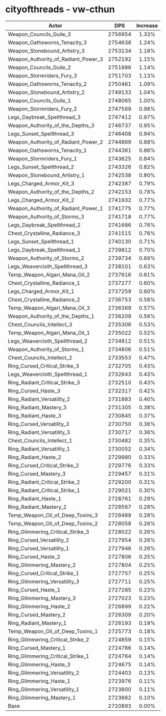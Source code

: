 # cityofthreads - vw-cthun
| Actor | DPS | Increase |
|---|:---:|:---:|
|Weapon_Councils_Guile_3|2756954|1.33%|
|Weapon_Oathsworns_Tenacity_3|2754638|1.24%|
|Weapon_Stonebound_Artistry_3|2753134|1.18%|
|Weapon_Authority_of_Radiant_Power_3|2752192|1.15%|
|Weapon_Councils_Guile_2|2751886|1.14%|
|Weapon_Stormriders_Fury_3|2751703|1.13%|
|Weapon_Oathsworns_Tenacity_2|2750461|1.09%|
|Weapon_Stonebound_Artistry_2|2749133|1.04%|
|Weapon_Councils_Guile_1|2748065|1.00%|
|Weapon_Stormriders_Fury_2|2747569|0.98%|
|Legs_Daybreak_Spellthread_3|2747412|0.97%|
|Weapon_Authority_of_the_Depths_3|2746737|0.95%|
|Legs_Sunset_Spellthread_3|2746408|0.94%|
|Weapon_Authority_of_Radiant_Power_2|2744869|0.88%|
|Weapon_Oathsworns_Tenacity_1|2744361|0.86%|
|Weapon_Stormriders_Fury_1|2743625|0.84%|
|Legs_Sunset_Spellthread_2|2743326|0.82%|
|Weapon_Stonebound_Artistry_1|2742538|0.80%|
|Legs_Charged_Armor_Kit_3|2742387|0.79%|
|Weapon_Authority_of_the_Depths_2|2742153|0.78%|
|Legs_Charged_Armor_Kit_2|2741932|0.77%|
|Weapon_Authority_of_Radiant_Power_1|2741775|0.77%|
|Weapon_Authority_of_Storms_3|2741718|0.77%|
|Legs_Daybreak_Spellthread_2|2741686|0.76%|
|Chest_Crystalline_Radiance_3|2741515|0.76%|
|Legs_Sunset_Spellthread_1|2740130|0.71%|
|Legs_Daybreak_Spellthread_1|2739812|0.70%|
|Weapon_Authority_of_Storms_2|2739734|0.69%|
|Legs_Weavercloth_Spellthread_3|2738101|0.63%|
|Temp_Weapon_Algari_Mana_Oil_2|2737616|0.61%|
|Chest_Crystalline_Radiance_1|2737277|0.60%|
|Legs_Charged_Armor_Kit_1|2737259|0.60%|
|Chest_Crystalline_Radiance_2|2736753|0.58%|
|Temp_Weapon_Algari_Mana_Oil_3|2736369|0.57%|
|Weapon_Authority_of_the_Depths_1|2736209|0.56%|
|Chest_Councils_Intellect_3|2735306|0.53%|
|Temp_Weapon_Algari_Mana_Oil_1|2735022|0.52%|
|Legs_Weavercloth_Spellthread_2|2734812|0.51%|
|Weapon_Authority_of_Storms_1|2734806|0.51%|
|Chest_Councils_Intellect_2|2733553|0.47%|
|Ring_Cursed_Critical_Strike_3|2732705|0.43%|
|Legs_Weavercloth_Spellthread_1|2732643|0.43%|
|Ring_Radiant_Critical_Strike_3|2732510|0.43%|
|Ring_Cursed_Haste_3|2732317|0.42%|
|Ring_Radiant_Versatility_2|2731883|0.40%|
|Ring_Radiant_Mastery_3|2731305|0.38%|
|Ring_Radiant_Haste_3|2730845|0.37%|
|Ring_Cursed_Versatility_3|2730750|0.36%|
|Ring_Radiant_Versatility_3|2730717|0.36%|
|Chest_Councils_Intellect_1|2730482|0.35%|
|Ring_Radiant_Versatility_1|2730052|0.34%|
|Ring_Radiant_Haste_2|2729980|0.33%|
|Ring_Cursed_Critical_Strike_2|2729776|0.33%|
|Ring_Cursed_Mastery_3|2729457|0.31%|
|Ring_Radiant_Critical_Strike_2|2729200|0.31%|
|Ring_Radiant_Critical_Strike_1|2729021|0.30%|
|Ring_Radiant_Haste_1|2728761|0.29%|
|Ring_Radiant_Mastery_2|2728567|0.28%|
|Temp_Weapon_Oil_of_Deep_Toxins_3|2728489|0.28%|
|Temp_Weapon_Oil_of_Deep_Toxins_2|2728058|0.26%|
|Ring_Glimmering_Critical_Strike_3|2728022|0.26%|
|Ring_Cursed_Versatility_2|2727954|0.26%|
|Ring_Cursed_Versatility_1|2727946|0.26%|
|Ring_Cursed_Haste_2|2727806|0.25%|
|Ring_Glimmering_Mastery_2|2727804|0.25%|
|Ring_Cursed_Critical_Strike_1|2727757|0.25%|
|Ring_Glimmering_Versatility_3|2727711|0.25%|
|Ring_Cursed_Haste_1|2727285|0.23%|
|Ring_Glimmering_Mastery_3|2727023|0.23%|
|Ring_Glimmering_Haste_2|2726899|0.22%|
|Ring_Cursed_Mastery_2|2726309|0.20%|
|Ring_Radiant_Mastery_1|2726193|0.19%|
|Temp_Weapon_Oil_of_Deep_Toxins_1|2725773|0.18%|
|Ring_Glimmering_Critical_Strike_2|2724859|0.15%|
|Ring_Cursed_Mastery_1|2724766|0.14%|
|Ring_Glimmering_Critical_Strike_1|2724764|0.14%|
|Ring_Glimmering_Haste_3|2724675|0.14%|
|Ring_Glimmering_Versatility_2|2724403|0.13%|
|Ring_Glimmering_Haste_1|2723976|0.11%|
|Ring_Glimmering_Versatility_1|2723800|0.11%|
|Ring_Glimmering_Mastery_1|2723662|0.10%|
|Base|2720893|0.00%|
